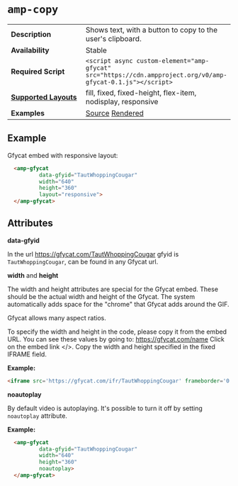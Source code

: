 <!---
Copyright 2016 The AMP HTML Authors. All Rights Reserved.

Licensed under the Apache License, Version 2.0 (the "License");
you may not use this file except in compliance with the License.
You may obtain a copy of the License at

      http://www.apache.org/licenses/LICENSE-2.0

Unless required by applicable law or agreed to in writing, software
distributed under the License is distributed on an "AS-IS" BASIS,
WITHOUT WARRANTIES OR CONDITIONS OF ANY KIND, either express or implied.
See the License for the specific language governing permissions and
limitations under the License.
-->

# <a name="amp-copy"></a> `amp-copy`

<table>
  <tr>
    <td width="40%"><strong>Description</strong></td>
    <td>Shows text, with a button to copy to the user's clipboard.</td>
  </tr>
  <tr>
    <!-- TODO: Change this? -->
    <td width="40%"><strong>Availability</strong></td>
    <td>Stable</td>
  </tr>
  <tr>
    <td width="40%"><strong>Required Script</strong></td>
    <td><code>&lt;script async custom-element="amp-gfycat" src="https://cdn.ampproject.org/v0/amp-gfycat-0.1.js">&lt;/script></code></td>
  </tr>
  <tr>
    <td class="col-fourty"><strong><a href="https://www.ampproject.org/docs/guides/responsive/control_layout.html">Supported Layouts</a></strong></td>
    <td>fill, fixed, fixed-height, flex-item, nodisplay, responsive</td>
  </tr>
  <tr>
    <td width="40%"><strong>Examples</strong></td>
    <td>
      <a href="https://github.com/ampproject/amphtml/blob/master/examples/gfycat.amp.html">Source</a>
      <a href="https://cdn.rawgit.com/ampproject/amphtml/master/examples/gfycat.amp.html">Rendered</a>
    </td>
  </tr>
</table>

## Example

Gfycat embed with responsive layout:

```html
  <amp-gfycat
          data-gfyid="TautWhoppingCougar"
          width="640"
          height="360"
          layout="responsive">
  </amp-gfycat>
```

## Attributes

**data-gfyid**

In the url https://gfycat.com/TautWhoppingCougar gfyid is `TautWhoppingCougar`, can be found in any Gfycat url.

**width** and **height**

The width and height attributes are special for the Gfycat embed. These should be the actual width and height of the Gfycat. The system automatically adds space for the "chrome" that Gfycat adds around the GIF.

Gfycat allows many aspect ratios.

To specify the width and height in the code, please copy it from the embed URL. You can see these values by going to:
https://gfycat.com/name
Click on the embed link </>. Copy the width and height specified in the fixed IFRAME field.

**Example:**

```html
<iframe src='https://gfycat.com/ifr/TautWhoppingCougar' frameborder='0' scrolling='no' width='640' height='360' allowfullscreen></iframe>
```
**noautoplay**

By default video is autoplaying. It's possible to turn it off by setting `noautoplay` attribute.

**Example:**

```html
  <amp-gfycat
          data-gfyid="TautWhoppingCougar"
          width="640"
          height="360"
          noautoplay>
  </amp-gfycat>
```
